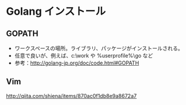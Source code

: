 ﻿# Golang インストール

## GOPATH

- ワークスペースの場所。ライブラリ、パッケージがインストールされる。
- 任意で良いが、例えば、c:\work や %userprofile%\go など
- 参考：http://golang-jp.org/doc/code.html#GOPATH

## Vim
http://qiita.com/shiena/items/870ac0f1db8e9a8672a7
